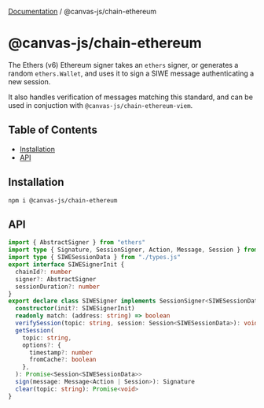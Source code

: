 [Documentation](../../packages.md) / @canvas-js/chain-ethereum

# @canvas-js/chain-ethereum

The Ethers (v6) Ethereum signer takes an `ethers` signer, or generates a random `ethers.Wallet`,
and uses it to sign a SIWE message authenticating a new session.

It also handles verification of messages matching this standard, and can be used in
conjuction with `@canvas-js/chain-ethereum-viem`.

## Table of Contents

- [Installation](#installation)
- [API](#api)

## Installation

```
npm i @canvas-js/chain-ethereum
```

## API

```ts
import { AbstractSigner } from "ethers"
import type { Signature, SessionSigner, Action, Message, Session } from "@canvas-js/interfaces"
import type { SIWESessionData } from "./types.js"
export interface SIWESignerInit {
  chainId?: number
  signer?: AbstractSigner
  sessionDuration?: number
}
export declare class SIWESigner implements SessionSigner<SIWESessionData> {
  constructor(init?: SIWESignerInit)
  readonly match: (address: string) => boolean
  verifySession(topic: string, session: Session<SIWESessionData>): void
  getSession(
    topic: string,
    options?: {
      timestamp?: number
      fromCache?: boolean
    },
  ): Promise<Session<SIWESessionData>>
  sign(message: Message<Action | Session>): Signature
  clear(topic: string): Promise<void>
}
```
